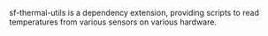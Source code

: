 sf-thermal-utils is a dependency extension, providing scripts
to read temperatures from various sensors on various hardware.
